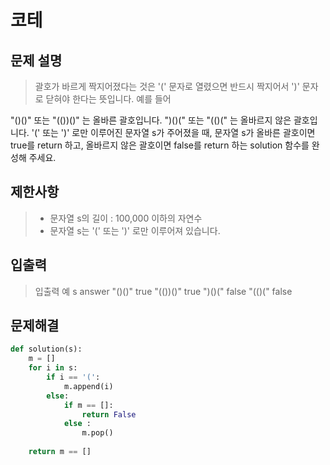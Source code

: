 # 코테

## 문제 설명

> 괄호가 바르게 짝지어졌다는 것은 '(' 문자로 열렸으면 반드시 짝지어서 ')' 문자로 닫혀야 한다는 뜻입니다. 예를 들어

"()()" 또는 "(())()" 는 올바른 괄호입니다.
")()(" 또는 "(()(" 는 올바르지 않은 괄호입니다.
'(' 또는 ')' 로만 이루어진 문자열 s가 주어졌을 때, 문자열 s가 올바른 괄호이면 true를 return 하고, 올바르지 않은 괄호이면 false를 return 하는 solution 함수를 완성해 주세요.

## 제한사항
> * 문자열 s의 길이 : 100,000 이하의 자연수
> * 문자열 s는 '(' 또는 ')' 로만 이루어져 있습니다.


## 입출력
>입출력 예
s	    answer
"()()"	true
"(())()"	true
")()("	false
"(()("	false
## 문제해결

```python
def solution(s):
    m = []
    for i in s:
        if i == '(':
            m.append(i)
        else:
            if m == []:
                return False
            else :
                m.pop()
            
    return m == []
```
